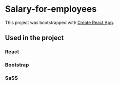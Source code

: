 # Salary-for-employees

This project was bootstrapped with [Create React App](https://github.com/facebook/create-react-app).

## Used in the project


### React



### Bootstrap


### SaSS


